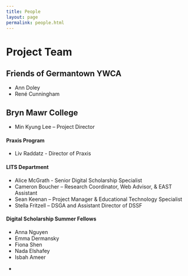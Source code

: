 ```yaml
---
title: People
layout: page 
permalink: people.html
---
```


# Project Team

## Friends of Germantown YWCA
* Ann Doley
* René Cunningham

## Bryn Mawr College
* Min Kyung Lee – Project Director

#### Praxis Program
* Liv Raddatz - Director of Praxis

#### LITS Department
* Alice McGrath - Senior Digital Scholarship Specialist
* Cameron Boucher – Research Coordinator, Web Advisor, & EAST Assistant
* Sean Keenan – Project Manager & Educational Technology Specialist
* Stella Fritzell – DSGA and Assistant Director of DSSF

#### Digital Scholarship Summer Fellows
* Anna Nguyen
* Emma Dermansky
* Fiona Shen
* Nada Elshafey
* Isbah Ameer

- 